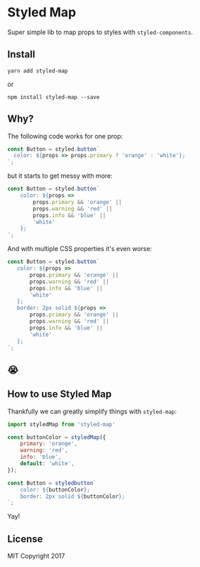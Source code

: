 # Styled Map
Super simple lib to map props to styles with `styled-components`.

## Install
`yarn add styled-map`

or

`npm install styled-map --save`

## Why?
The following code works for one prop:

```js
const Button = styled.button`
  color: ${props => props.primary ? 'orange' : 'white'};
`;

 ```

 but it starts to get messy with more:

```js
const Button = styled.button`
    color: ${props =>
        props.primary && 'orange' ||
        props.warning && 'red' ||
        props.info && 'blue' ||
        'white'
    };
`;
 ```

 And with multiple CSS properties it's even worse:

 ```js
const Button = styled.button`
    color: ${props =>
        props.primary && 'orange' ||
        props.warning && 'red' ||
        props.info && 'blue' ||
        'white'
    };
    border: 2px solid ${props =>
        props.primary && 'orange' ||
        props.warning && 'red' ||
        props.info && 'blue' ||
        'white'
    };
`;
 ```

 ## 😭

## How to use Styled Map
Thankfully we can greatly simplify things with `styled-map`:

```js
import styledMap from 'styled-map'

const buttonColor = styledMap({
    primary: 'orange',
    warning: 'red',
    info: 'blue',
    default: 'white',
});

const Button = styledbutton`
    color: ${buttonColor};
    border: 2px solid ${buttonColor};
`;
```

Yay!

## License

MIT Copyright 2017
